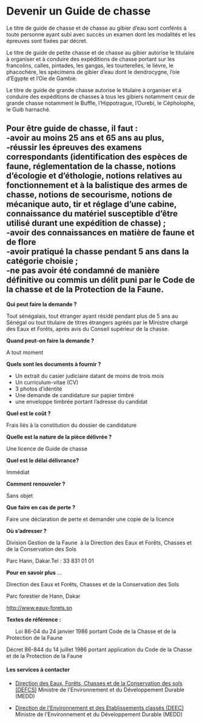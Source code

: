 # Devenir un Guide de chasse

Le titre de guide de chasse et de chasse au gibier d’eau sont conférés à toute personne ayant subi avec succès un examen dont les modalités et les épreuves sont fixées par décret.  
  
Le titre de guide de petite chasse et de chasse au gibier autorise le titulaire à organiser et à conduire des expéditions de chasse portant sur les francolins, calles, pintades, les gangas, les tourterelles, le lièvre, le phacochère, les spécimens de gibier d’eau dont le dendrocygne, l’oie d’Egypte et l’Oie de Gambie.  
  
Le titre de guide de grande chasse autorise le titulaire à organiser et à conduire des expéditions de chasses à tous les gibiers notamment ceux de grande chasse notamment le Buffle, l’Hippotrague, l’Ourebi, le Cépholophe, le Guib harnaché.  
  
Pour être guide de chasse, il faut :  
\-avoir au moins 25 ans et 65 ans au plus,  
\-réussir les épreuves des examens correspondants (identification des espèces de faune, réglementation de la chasse, notions d’écologie et d’éthologie, notions relatives au fonctionnement et à la balistique des armes de chasse, notions de secourisme, notions de mécanique auto, tir et réglage d’une cabine, connaissance du matériel susceptible d’être utilisé durant une expédition de chasse) ;  
\-avoir des connaissances en matière de faune et de flore  
\-avoir pratiqué la chasse pendant 5 ans dans la catégorie choisie ;  
\-ne pas avoir été condamné de manière définitive ou commis un délit puni par le Code de la chasse et de la Protection de la Faune.
---------------------------------------------------------------------------------------------------------------------------------------------------------------------------------------------------------------------------------------------------------------------------------------------------------------------------------------------------------------------------------------------------------------------------------------------------------------------------------------------------------------------------------------------------------------------------------------------------------------------------------------------------------------------------------------------------------------------------------------------------------------------------------------------------------------------------------------------------------------------------------------------------------------------------------------------------------------------------------------------------------------------------------------------------------------------------------------------------------------------------------------------------------------------------------------------------------------------------------------------------------------------------------------------------------------------------------------------------------------------------------------------------------------------------------------------------------------------------------------------------------------------------------------------------------

**Qui peut faire la demande ?**

Tout sénégalais, tout étranger ayant résidé pendant plus de 5 ans au Sénégal ou tout titulaire de titres étrangers agréés par le Ministre chargé des Eaux et Forêts, après avis du Conseil supérieur de la chasse.

**Quand peut-on faire la demande ?**

A tout moment

**Quels sont les documents à fournir ?**

*   Un extrait du casier judiciaire datant de moins de trois mois
*   Un curriculum-vitae (CV)
*   3 photos d’identité
*   Une demande de candidature sur papier timbré
*   une enveloppe timbrée portant l’adresse du candidat

**Quel est le coût ?**

Frais liés à la constitution du dossier de candidature

**Quelle est la nature de la pièce délivrée ?**

Une licence de Guide de chasse

**Quel est le délai délivrance?**

Immédiat

**Comment renouveler ?**

Sans objet

**Que faire en cas de perte ?**

Faire une déclaration de perte et demander une copie de la licence

**Où s’adresser ?**

Division Gestion de la Faune  à la Direction des Eaux et Forêts, Chasses et de la Conservation des Sols

Parc Hann, Dakar.Tel : 33 831 01 01

**Pour en savoir plus** …

Direction des Eaux et Forêts, Chasses et de la Conservation des Sols

Parc forestier de Hann, Dakar

http://www.eaux-forets.sn

 **Textes de référence :**  

      Loi 86-04 du 24 janvier 1986 portant Code de la Chasse et de la Protection de la Faune

Décret 86-844 du 14 juillet 1986 portant application du Code de la Chasse et de la Protection de la Faune

#### Les services à contacter

*   [Direction des Eaux, Forêts, Chasses et de la Conservation des sols (DEFCS)](../../../services/direction-des-eaux-forets-chasses-et-de-la-conservation-des-sols-defcs.md) Ministre de l'Environnement et du Développement Durable (MEDD)  
    
*   [Direction de l'Environnement et des Etablissements classés (DEEC)](../../../services/direction-de-lenvironnement-et-des-etablissements-classes-deec.md) Ministre de l'Environnement et du Développement Durable (MEDD)